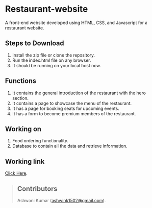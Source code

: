 # Restaurant-website
A front-end website developed using HTML, CSS, and Javascript for a restaurant website.

## Steps to Download
1. Install the zip file or clone the repository.
2. Run the index.html file on any browser.
3. It should be running on your local host now.

## Functions
1. It contains the general introduction of the restaurant with the hero section.
2. It contains a page to showcase the menu of the restaurant.
3. It has a page for booking seats for upcoming events.
4. It has a form to become premium members of the restaurant.

## Working on 
1. Food ordering functionality.
2. Database to contain all the data and retrieve information.
   
## Working link
[Click Here](https://themaharaja.netlify.app/ "Takes to Hosted Website").

> ## Contributors
> Ashwani Kumar (ashwink1502@gmail.com).
